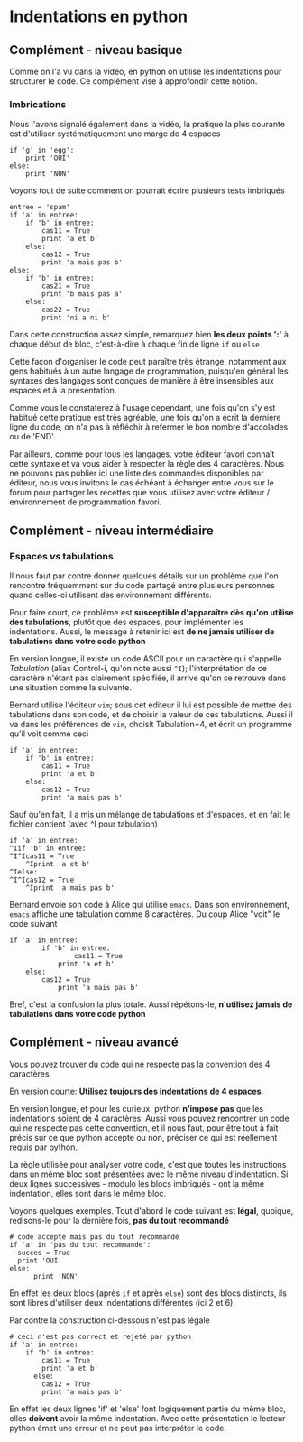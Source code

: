 
# Indentations en python

## Complément - niveau basique

Comme on l'a vu dans la vidéo, en python on utilise les indentations pour
structurer le code. Ce complément vise à approfondir cette notion.

### Imbrications

Nous l'avons signalé également dans la vidéo, la pratique la plus courante est
d'utiliser systématiquement une marge de 4 espaces


    if 'g' in 'egg':
        print 'OUI'
    else:
        print 'NON'

Voyons tout de suite comment on pourrait écrire plusieurs tests imbriqués


    entree = 'spam'
    if 'a' in entree:
        if 'b' in entree:
            cas11 = True
            print 'a et b'
        else:
            cas12 = True
            print 'a mais pas b'
    else:
        if 'b' in entree:
            cas21 = True
            print 'b mais pas a'
        else:
            cas22 = True
            print 'ni a ni b'

Dans cette construction assez simple, remarquez bien **les deux points ':'** à
chaque début de bloc, c'est-à-dire à chaque fin de ligne `if` ou `else`

Cette façon d'organiser le code peut paraître très étrange, notamment aux gens
habitués à un autre langage de programmation, puisqu'en général les syntaxes des
langages sont conçues de manière à être insensibles aux espaces et à la
présentation.

Comme vous le constaterez à l'usage cependant, une fois qu'on s'y est habitué
cette pratique est très agréable, une fois qu'on a écrit la dernière ligne du
code, on n'a pas à réfléchir à refermer le bon nombre d'accolades ou de 'END'.

Par ailleurs, comme pour tous les langages, votre éditeur favori connaît cette
syntaxe et va vous aider à respecter la règle des 4 caractères. Nous ne pouvons
pas publier ici une liste des commandes disponibles par éditeur, nous vous
invitons le cas échéant à échanger entre vous sur le forum pour partager les
recettes que vous utilisez avec votre éditeur / environnement de programmation
favori.

## Complément - niveau intermédiaire

### Espaces *vs* tabulations

Il nous faut par contre donner quelques détails sur un problème que l'on
rencontre fréquemment sur du code partagé entre plusieurs personnes quand
celles-ci utilisent des environnement différents.

Pour faire court, ce problème est **susceptible d'apparaître dès qu'on utilise
des tabulations**, plutôt que des espaces, pour implémenter les indentations.
Aussi, le message à retenir ici est **de ne jamais utiliser de tabulations dans
votre code python**

En version longue, il existe un code ASCII pour un caractère qui s'appelle
*Tabulation* (alias Control-i, qu'on note aussi `^I`); l'interprétation de ce
caractère n'étant pas clairement spécifiée, il arrive qu'on se retrouve dans une
situation comme la suivante.

Bernard utilise l'éditeur `vim`; sous cet éditeur il lui est possible de mettre
des tabulations dans son code, et de choisir la valeur de ces tabulations. Aussi
il va dans les préférences de `vim`, choisit Tabulation=4, et écrit un programme
qu'il voit comme ceci


    if 'a' in entree:
        if 'b' in entree:
            cas11 = True
            print 'a et b'
        else:
            cas12 = True
            print 'a mais pas b'

Sauf qu'en fait, il a mis un mélange de tabulations et d'espaces, et en fait le
fichier contient (avec ^I pour tabulation)

    if 'a' in entree:
    ^Iif 'b' in entree:
    ^I^Icas11 = True
        ^Iprint 'a et b'
    ^Ielse:
    ^I^Icas12 = True
        ^Iprint 'a mais pas b'

Bernard envoie son code à Alice qui utilise `emacs`. Dans son environnement,
`emacs` affiche une tabulation comme 8 caractères. Du coup Alice "voit" le code
suivant

    if 'a' in entree:
            if 'b' in entree:
                    cas11 = True
                print 'a et b'
        else:
            cas12 = True
                print 'a mais pas b'

Bref, c'est la confusion la plus totale. Aussi répétons-le, **n'utilisez jamais
de tabulations dans votre code python**

## Complément - niveau avancé

Vous pouvez trouver du code qui ne respecte pas la convention des 4 caractères.

En version courte: **Utilisez toujours des indentations de 4 espaces**.

En version longue, et pour les curieux: python **n'impose pas** que les
indentations soient de 4 caractères. Aussi vous pouvez rencontrer un code qui ne
respecte pas cette convention, et il nous faut, pour être tout à fait précis sur
ce que python accepte ou non, préciser ce qui est réellement requis par python.

La règle utilisée pour analyser votre code, c'est que toutes les instructions
dans un même bloc sont présentées avec le même niveau d'indentation. Si deux
lignes successives - modulo les blocs imbriqués - ont la même indentation, elles
sont dans le même bloc.

Voyons quelques exemples. Tout d'abord le code suivant est **légal**, quoique,
redisons-le pour la dernière fois, **pas du tout recommandé**


    # code accepté mais pas du tout recommandé
    if 'a' in 'pas du tout recommande':
      succes = True
      print 'OUI'
    else:
          print 'NON'

En effet les deux blocs (après `if` et après `else`) sont des blocs distincts,
ils sont libres d'utiliser deux indentations différentes (ici 2 et 6)

Par contre la construction ci-dessous n'est pas légale


    # ceci n'est pas correct et rejeté par python
    if 'a' in entree:
        if 'b' in entree:
            cas11 = True
            print 'a et b'
          else:
            cas12 = True
            print 'a mais pas b'

En effet les deux lignes 'if' et 'else' font logiquement partie du même bloc,
elles **doivent** avoir la même indentation. Avec cette présentation le lecteur
python émet une erreur et ne peut pas interpréter le code.
